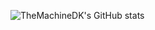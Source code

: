 ![TheMachineDK's GitHub stats](https://github-readme-stats.vercel.app/api?username=themachinedk&show_icons=true&bg_color=00000000)
